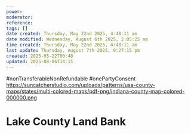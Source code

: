 ```yaml
---
power: 
moderator: 
reference: 
tags: []
date created: Thursday, May 22nd 2025, 4:48:11 am
date modified: Wednesday, August 6th 2025, 2:05:25 am
time created: Thursday, May 22nd 2025, 4:48:11 am
last update: Thursday, August 7th 2025, 9:27:15 pm
created: 2025-05-22T00:48
updated: 2025-08-06T14:15
---
```

#nonTransferableNonRefundable #onePartyConsent 
https://suncatcherstudio.com/uploads/patterns/usa-county-maps/states/multi-colored-maps/pdf-png/indiana-county-map-colored-000000.png

# Lake County Land Bank
